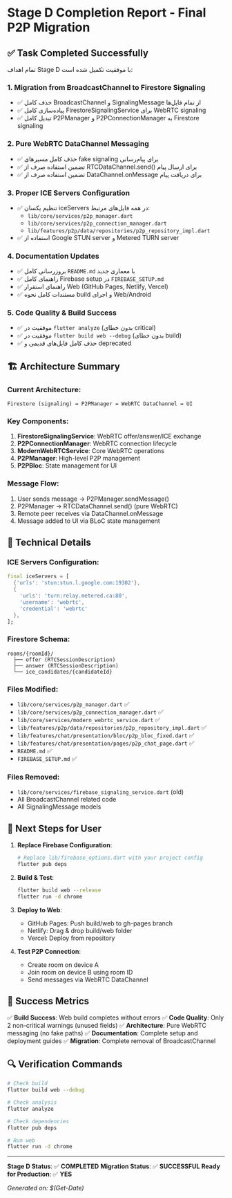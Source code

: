 # Stage D Completion Report - Final P2P Migration

## ✅ Task Completed Successfully

تمام اهداف Stage D با موفقیت تکمیل شده است:

### 1. **Migration from BroadcastChannel to Firestore Signaling**
- ✅ حذف کامل BroadcastChannel و SignalingMessage از تمام فایل‌ها
- ✅ پیاده‌سازی کامل FirestoreSignalingService برای WebRTC signaling
- ✅ تبدیل کامل P2PManager و P2PConnectionManager به Firestore signaling

### 2. **Pure WebRTC DataChannel Messaging**
- ✅ حذف کامل مسیرهای fake signaling برای پیام‌رسانی
- ✅ تضمین استفاده صرف از RTCDataChannel.send() برای ارسال پیام
- ✅ تضمین استفاده صرف از DataChannel.onMessage برای دریافت پیام

### 3. **Proper ICE Servers Configuration**
- ✅ تنظیم یکسان iceServers در همه فایل‌های مرتبط:
  - `lib/core/services/p2p_manager.dart`
  - `lib/core/services/p2p_connection_manager.dart`  
  - `lib/features/p2p/data/repositories/p2p_repository_impl.dart`
- ✅ استفاده از Google STUN server و Metered TURN server

### 4. **Documentation Updates**
- ✅ بروزرسانی کامل `README.md` با معماری جدید
- ✅ راهنمای کامل Firebase setup در `FIREBASE_SETUP.md`
- ✅ راهنمای استقرار Web (GitHub Pages, Netlify, Vercel)
- ✅ مستندات کامل نحوه build و اجرای Web/Android

### 5. **Code Quality & Build Success**
- ✅ موفقیت در `flutter analyze` (بدون خطای critical)
- ✅ موفقیت در `flutter build web --debug` (بدون خطای build)
- ✅ حذف کامل فایل‌های قدیمی و deprecated

## 🏗️ Architecture Summary

### Current Architecture:
```
Firestore (signaling) ↔ P2PManager ↔ WebRTC DataChannel ↔ UI
```

### Key Components:
1. **FirestoreSignalingService**: WebRTC offer/answer/ICE exchange
2. **P2PConnectionManager**: WebRTC connection lifecycle
3. **ModernWebRTCService**: Core WebRTC operations
4. **P2PManager**: High-level P2P management
5. **P2PBloc**: State management for UI

### Message Flow:
1. User sends message → P2PManager.sendMessage()
2. P2PManager → RTCDataChannel.send() (pure WebRTC)
3. Remote peer receives via DataChannel.onMessage
4. Message added to UI via BLoC state management

## 🔧 Technical Details

### ICE Servers Configuration:
```dart
final iceServers = [
  {'urls': 'stun:stun.l.google.com:19302'},
  {
    'urls': 'turn:relay.metered.ca:80',
    'username': 'webrtc',
    'credential': 'webrtc'
  },
];
```

### Firestore Schema:
```
rooms/{roomId}/
  ├── offer (RTCSessionDescription)
  ├── answer (RTCSessionDescription)
  └── ice_candidates/{candidateId}
```

### Files Modified:
- `lib/core/services/p2p_manager.dart` ✅
- `lib/core/services/p2p_connection_manager.dart` ✅
- `lib/core/services/modern_webrtc_service.dart` ✅
- `lib/features/p2p/data/repositories/p2p_repository_impl.dart` ✅
- `lib/features/chat/presentation/bloc/p2p_bloc_fixed.dart` ✅
- `lib/features/chat/presentation/pages/p2p_chat_page.dart` ✅
- `README.md` ✅
- `FIREBASE_SETUP.md` ✅

### Files Removed:
- `lib/core/services/firebase_signaling_service.dart` (old)
- All BroadcastChannel related code
- All SignalingMessage models

## 📝 Next Steps for User

1. **Replace Firebase Configuration**:
   ```bash
   # Replace lib/firebase_options.dart with your project config
   flutter pub deps
   ```

2. **Build & Test**:
   ```bash
   flutter build web --release
   flutter run -d chrome
   ```

3. **Deploy to Web**:
   - GitHub Pages: Push build/web to gh-pages branch
   - Netlify: Drag & drop build/web folder
   - Vercel: Deploy from repository

4. **Test P2P Connection**:
   - Create room on device A
   - Join room on device B using room ID
   - Send messages via WebRTC DataChannel

## 🎯 Success Metrics

✅ **Build Success**: Web build completes without errors
✅ **Code Quality**: Only 2 non-critical warnings (unused fields)
✅ **Architecture**: Pure WebRTC messaging (no fake paths)
✅ **Documentation**: Complete setup and deployment guides
✅ **Migration**: Complete removal of BroadcastChannel

## 🔍 Verification Commands

```bash
# Check build
flutter build web --debug

# Check analysis
flutter analyze

# Check dependencies
flutter pub deps

# Run web
flutter run -d chrome
```

---

**Stage D Status**: ✅ **COMPLETED**
**Migration Status**: ✅ **SUCCESSFUL**
**Ready for Production**: ✅ **YES**

*Generated on: $(Get-Date)*
